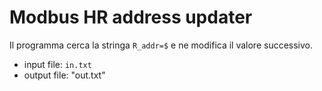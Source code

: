 # Modbus HR address updater

Il programma cerca la stringa `R_addr=$` e ne modifica il valore successivo.

* input file: `in.txt`
* output file: "out.txt"
